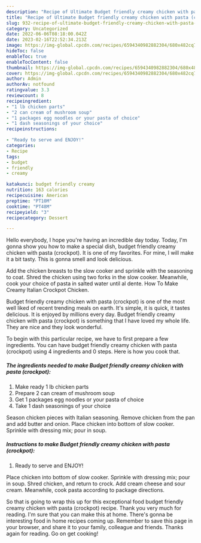 ```yaml
---
description: "Recipe of Ultimate Budget friendly creamy chicken with pasta (crockpot)"
title: "Recipe of Ultimate Budget friendly creamy chicken with pasta (crockpot)"
slug: 932-recipe-of-ultimate-budget-friendly-creamy-chicken-with-pasta-crockpot
category: Uncategorized
date: 2022-06-06T08:18:00.042Z
date: 2023-02-16T22:52:34.213Z
image: https://img-global.cpcdn.com/recipes/6594340982882304/680x482cq70/budget-friendly-creamy-chicken-with-pasta-crockpot-recipe-main-photo.jpg
hideToc: false
enableToc: true
enableTocContent: false
thumbnail: https://img-global.cpcdn.com/recipes/6594340982882304/680x482cq70/budget-friendly-creamy-chicken-with-pasta-crockpot-recipe-main-photo.jpg
cover: https://img-global.cpcdn.com/recipes/6594340982882304/680x482cq70/budget-friendly-creamy-chicken-with-pasta-crockpot-recipe-main-photo.jpg
author: Admin
authorAv: notfound
ratingvalue: 3.3
reviewcount: 8
recipeingredient:
- "1 lb chicken parts"
- "2 can cream of mushroom soup"
- "1 packages egg noodles or your pasta of choice"
- "1 dash seasonings of your choice"
recipeinstructions:

- "Ready to serve and ENJOY!"
categories:
- Recipe
tags:
- budget
- friendly
- creamy

katakunci: budget friendly creamy 
nutrition: 163 calories
recipecuisine: American
preptime: "PT10M"
cooktime: "PT48M"
recipeyield: "3"
recipecategory: Dessert

---
```



Hello everybody, I hope you're having an incredible day today. Today, I'm gonna show you how to make a special dish, budget friendly creamy chicken with pasta (crockpot). It is one of my favorites. For mine, I will make it a bit tasty. This is gonna smell and look delicious.

Add the chicken breasts to the slow cooker and sprinkle with the seasoning to coat. Shred the chicken using two forks in the slow cooker. Meanwhile, cook your choice of pasta in salted water until al dente. How To Make Creamy Italian Crockpot Chicken.

Budget friendly creamy chicken with pasta (crockpot) is one of the most well liked of recent trending meals on earth. It's simple, it is quick, it tastes delicious. It is enjoyed by millions every day. Budget friendly creamy chicken with pasta (crockpot) is something that I have loved my whole life. They are nice and they look wonderful.


To begin with this particular recipe, we have to first prepare a few ingredients. You can have budget friendly creamy chicken with pasta (crockpot) using 4 ingredients and 0 steps. Here is how you cook that.

<!--inarticleads1-->

##### The ingredients needed to make Budget friendly creamy chicken with pasta (crockpot):

1. Make ready 1 lb chicken parts
1. Prepare 2 can cream of mushroom soup
1. Get 1 packages egg noodles or your pasta of choice
1. Take 1 dash seasonings of your choice


Season chicken pieces with Italian seasoning. Remove chicken from the pan and add butter and onion. Place chicken into bottom of slow cooker. Sprinkle with dressing mix; pour in soup. 

<!--inarticleads2-->

##### Instructions to make Budget friendly creamy chicken with pasta (crockpot):


1. Ready to serve and ENJOY!

Place chicken into bottom of slow cooker. Sprinkle with dressing mix; pour in soup. Shred chicken, and return to crock. Add cream cheese and sour cream. Meanwhile, cook pasta according to package directions. 

So that is going to wrap this up for this exceptional food budget friendly creamy chicken with pasta (crockpot) recipe. Thank you very much for reading. I'm sure that you can make this at home. There's gonna be interesting food in home recipes coming up. Remember to save this page in your browser, and share it to your family, colleague and friends. Thanks again for reading. Go on get cooking!
